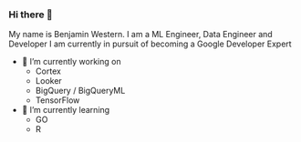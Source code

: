 ### Hi there 👋

My name is Benjamin Western. I am a ML Engineer, Data Engineer and Developer
I am currently in pursuit of becoming a Google Developer Expert

- 🔭 I’m currently working on
  - Cortex
  - Looker
  - BigQuery / BigQueryML
  - TensorFlow
- 🌱 I’m currently learning
  - GO
  - R

